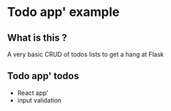 # Todo app' example

## What is this ?

A very basic CRUD of todos lists to get a hang at Flask

## Todo app' todos

- React app'
- input validation

